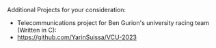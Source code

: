 Additional Projects for your consideration:

- Telecommunications project for Ben Gurion's university racing team (Written in C):
- https://github.com/YarinSuissa/VCU-2023
